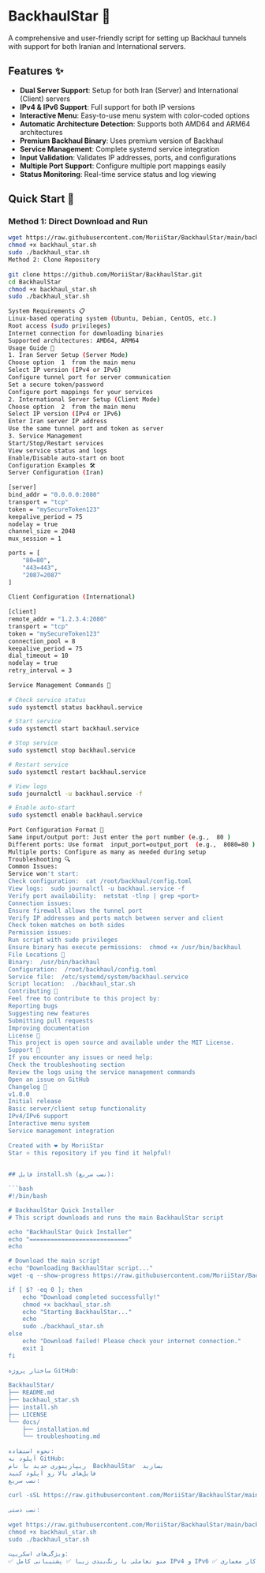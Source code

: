 # BackhaulStar 🌟

A comprehensive and user-friendly script for setting up Backhaul tunnels with support for both Iranian and International servers.

## Features ✨

- **Dual Server Support**: Setup for both Iran (Server) and International (Client) servers
- **IPv4 & IPv6 Support**: Full support for both IP versions
- **Interactive Menu**: Easy-to-use menu system with color-coded options
- **Automatic Architecture Detection**: Supports both AMD64 and ARM64 architectures
- **Premium Backhaul Binary**: Uses premium version of Backhaul
- **Service Management**: Complete systemd service integration
- **Input Validation**: Validates IP addresses, ports, and configurations
- **Multiple Port Support**: Configure multiple port mappings easily
- **Status Monitoring**: Real-time service status and log viewing

## Quick Start 🚀

### Method 1: Direct Download and Run
```bash
wget https://raw.githubusercontent.com/MoriiStar/BackhaulStar/main/backhaul_star.sh
chmod +x backhaul_star.sh
sudo ./backhaul_star.sh
Method 2: Clone Repository
 
git clone https://github.com/MoriiStar/BackhaulStar.git
cd BackhaulStar
chmod +x backhaul_star.sh
sudo ./backhaul_star.sh
 
System Requirements 📋
Linux-based operating system (Ubuntu, Debian, CentOS, etc.)
Root access (sudo privileges)
Internet connection for downloading binaries
Supported architectures: AMD64, ARM64
Usage Guide 📖
1. Iran Server Setup (Server Mode)
Choose option  1  from the main menu
Select IP version (IPv4 or IPv6)
Configure tunnel port for server communication
Set a secure token/password
Configure port mappings for your services
2. International Server Setup (Client Mode)
Choose option  2  from the main menu
Select IP version (IPv4 or IPv6)
Enter Iran server IP address
Use the same tunnel port and token as server
3. Service Management
Start/Stop/Restart services
View service status and logs
Enable/Disable auto-start on boot
Configuration Examples 🛠️
Server Configuration (Iran)
 
[server]
bind_addr = "0.0.0.0:2080"
transport = "tcp"
token = "mySecureToken123"
keepalive_period = 75
nodelay = true
channel_size = 2048
mux_session = 1

ports = [ 
    "80=80",
    "443=443",
    "2087=2087"
]
 
Client Configuration (International)
 
[client]
remote_addr = "1.2.3.4:2080"
transport = "tcp"
token = "mySecureToken123"
connection_pool = 8
keepalive_period = 75
dial_timeout = 10
nodelay = true 
retry_interval = 3
 
Service Management Commands 🔧
 
# Check service status
sudo systemctl status backhaul.service

# Start service
sudo systemctl start backhaul.service

# Stop service
sudo systemctl stop backhaul.service

# Restart service
sudo systemctl restart backhaul.service

# View logs
sudo journalctl -u backhaul.service -f

# Enable auto-start
sudo systemctl enable backhaul.service
 
Port Configuration Format 📝
Same input/output port: Just enter the port number (e.g.,  80 )
Different ports: Use format  input_port=output_port  (e.g.,  8080=80 )
Multiple ports: Configure as many as needed during setup
Troubleshooting 🔍
Common Issues:
Service won't start:
Check configuration:  cat /root/backhaul/config.toml 
View logs:  sudo journalctl -u backhaul.service -f 
Verify port availability:  netstat -tlnp | grep <port> 
Connection issues:
Ensure firewall allows the tunnel port
Verify IP addresses and ports match between server and client
Check token matches on both sides
Permission issues:
Run script with sudo privileges
Ensure binary has execute permissions:  chmod +x /usr/bin/backhaul 
File Locations 📁
Binary:  /usr/bin/backhaul 
Configuration:  /root/backhaul/config.toml 
Service file:  /etc/systemd/system/backhaul.service 
Script location:  ./backhaul_star.sh 
Contributing 🤝
Feel free to contribute to this project by:
Reporting bugs
Suggesting new features
Submitting pull requests
Improving documentation
License 📄
This project is open source and available under the MIT License.
Support 💬
If you encounter any issues or need help:
Check the troubleshooting section
Review the logs using the service management commands
Open an issue on GitHub
Changelog 📝
v1.0.0
Initial release
Basic server/client setup functionality
IPv4/IPv6 support
Interactive menu system
Service management integration
 
Created with ❤️ by MoriiStar
Star ⭐ this repository if you find it helpful!
 

## فایل install.sh (نصب سریع):

```bash
#!/bin/bash

# BackhaulStar Quick Installer
# This script downloads and runs the main BackhaulStar script

echo "BackhaulStar Quick Installer"
echo "============================"
echo

# Download the main script
echo "Downloading BackhaulStar script..."
wget -q --show-progress https://raw.githubusercontent.com/MoriiStar/BackhaulStar/main/backhaul_star.sh

if [ $? -eq 0 ]; then
    echo "Download completed successfully!"
    chmod +x backhaul_star.sh
    echo "Starting BackhaulStar..."
    echo
    sudo ./backhaul_star.sh
else
    echo "Download failed! Please check your internet connection."
    exit 1
fi
 
ساختار پروژه GitHub:
 
BackhaulStar/
├── README.md
├── backhaul_star.sh
├── install.sh
├── LICENSE
└── docs/
    ├── installation.md
    └── troubleshooting.md
 
نحوه استفاده:
آپلود به GitHub:
ریپازیتوری جدید با نام  BackhaulStar  بسازید
فایل‌های بالا رو آپلود کنید
نصب سریع:
 
curl -sSL https://raw.githubusercontent.com/MoriiStar/BackhaulStar/main/install.sh | bash
 
نصب دستی:
 
wget https://raw.githubusercontent.com/MoriiStar/BackhaulStar/main/backhaul_star.sh
chmod +x backhaul_star.sh
sudo ./backhaul_star.sh
 
ویژگی‌های اسکریپت:
✅ منو تعاملی با رنگ‌بندی زیبا ✅ پشتیبانی کامل IPv4 و IPv6 ✅ تشخیص خودکار معماری (AMD64/ARM64) ✅ اعتبارسنجی ورودی‌ها (IP، پورت، فرمت) ✅ مدیریت سرویس systemd ✅ نمایش وضعیت و لاگ‌ها ✅ پیکربندی چندین پورت ✅ استفاده از فایل‌های پرمیوم ارسالی
